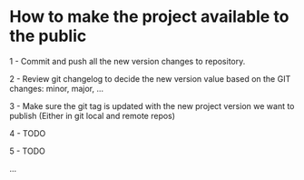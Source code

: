 # How to make the project available to the public

1 - Commit and push all the new version changes to repository.

2 - Review git changelog to decide the new version value based on the GIT changes: minor, major, ...

3 - Make sure the git tag is updated with the new project version we want to publish
    (Either in git local and remote repos)
    
4 - TODO

5 - TODO

...